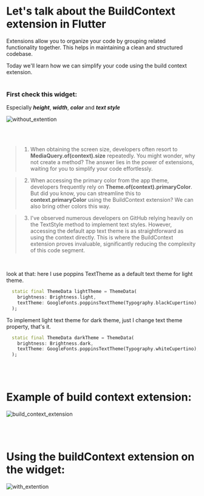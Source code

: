 # Let's talk about the BuildContext extension in Flutter

<p>Extensions allow you to organize your code by grouping related functionality together. This helps in maintaining a clean and structured codebase.</p>  
Today we'll learn how we can simplify your code using the build context extension.

<br>
<br>

### First check this widget:
Especially 
***height***, 
***width***, 
***color*** and 
***text style***

![without_extention](https://github.com/rifathossain82/Rifat-s-Dairy/assets/88751768/83ea9987-44ac-4d1e-b601-6e94429f31be)

<br>
<br>

> 1. When obtaining the screen size, developers often resort to **MediaQuery.of(context).size** repeatedly. You might wonder, why not create a method? The answer lies in the power of extensions, waiting for you to simplify your code effortlessly.

> 2. When accessing the primary color from the app theme, developers frequently rely on **Theme.of(context).primaryColor**. But did you know, you can streamline this to **context.primaryColor** using the BuildContext extension? We can also bring other colors this way.

> 3. I've observed numerous developers on GitHub relying heavily on the TextStyle method to implement text styles. However, accessing the default app text theme is as straightforward as using the context directly. This is where the BuildContext extension proves invaluable, significantly reducing the complexity of this code segment.

<br>

look at that: here I use poppins TextTheme as a default text theme for light theme.

```dart
  static final ThemeData lightTheme = ThemeData(
    brightness: Brightness.light,
    textTheme: GoogleFonts.poppinsTextTheme(Typography.blackCupertino),
  );
```

To implement light text theme for dark theme, just I change text theme property, that's it.

```dart
  static final ThemeData darkTheme = ThemeData(
    brightness: Brightness.dark,
    textTheme: GoogleFonts.poppinsTextTheme(Typography.whiteCupertino),
  );
```


<br>
<br>

# Example of build context extension:
![build_context_extension](https://github.com/rifathossain82/Rifat-s-Dairy/assets/88751768/8c72242a-1812-4dd0-ae37-2e9252da0922)


<br>
<br>

# Using the buildContext extension on the widget:
![with_extention](https://github.com/rifathossain82/Rifat-s-Dairy/assets/88751768/8aae5b26-e33b-45e1-ae01-d64d309f5bc8)

